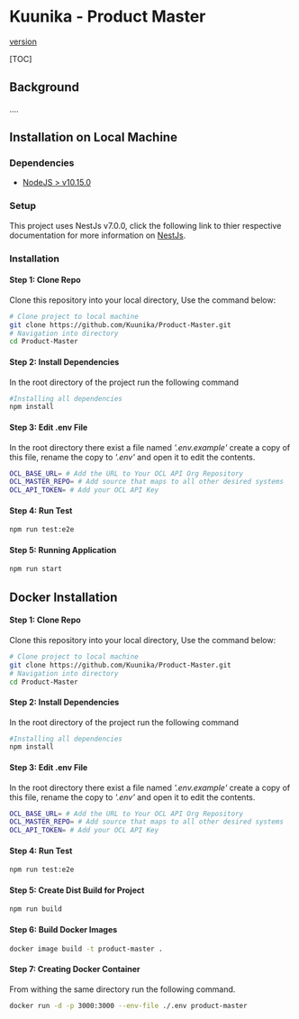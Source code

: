 # Kuunika - Product Master

[version](https://img.shields.io/github/package-json/v/Kuunika/Product-Master?style=for-the-badge)

[TOC]

## Background

....



## Installation on Local Machine

### Dependencies

- [NodeJS > v10.15.0](https://nodejs.org/en/download/)



### Setup

This project uses NestJs v7.0.0, click the following link to thier respective documentation for more information on [NestJs](https://docs.nestjs.com/).



### Installation

#### Step 1: Clone Repo

Clone this repository into your local directory, Use the command below:

```bash
# Clone project to local machine
git clone https://github.com/Kuunika/Product-Master.git
# Navigation into directory
cd Product-Master
```

#### Step 2: Install Dependencies

In the root directory of the project run the following command

```bash
#Installing all dependencies
npm install
```

#### Step 3: Edit .env File

In the root directory there exist a file named *'.env.example'* create a copy of this file, rename the copy to *'.env'* and open it to edit the contents.

```bash
OCL_BASE_URL= # Add the URL to Your OCL API Org Repository
OCL_MASTER_REPO= # Add source that maps to all other desired systems
OCL_API_TOKEN= # Add your OCL API Key
```

#### Step 4: Run Test

```bash
npm run test:e2e
```

#### Step 5: Running Application

```bash
npm run start
```



## Docker Installation

#### Step 1: Clone Repo

Clone this repository into your local directory, Use the command below:

```bash
# Clone project to local machine
git clone https://github.com/Kuunika/Product-Master.git
# Navigation into directory
cd Product-Master
```

#### Step 2: Install Dependencies

In the root directory of the project run the following command

```bash
#Installing all dependencies
npm install
```

#### Step 3: Edit .env File

In the root directory there exist a file named *'.env.example'* create a copy of this file, rename the copy to *'.env'* and open it to edit the contents.

```bash
OCL_BASE_URL= # Add the URL to Your OCL API Org Repository
OCL_MASTER_REPO= # Add source that maps to all other desired systems
OCL_API_TOKEN= # Add your OCL API Key
```

#### Step 4: Run Test

```bash
npm run test:e2e
```

#### Step 5: Create Dist Build for Project

```bash
npm run build
```

#### Step 6: Build Docker Images

```bash
docker image build -t product-master .
```

#### Step 7: Creating Docker Container

From withing the same directory run the following command.

```bash
docker run -d -p 3000:3000 --env-file ./.env product-master
```

